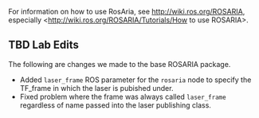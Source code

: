 
For information on how to use RosAria, see <http://wiki.ros.org/ROSARIA>,
especially <http://wiki.ros.org/ROSARIA/Tutorials/How to use ROSARIA>.

## TBD Lab Edits
The following are changes we made to the base ROSARIA package.
- Added `laser_frame` ROS parameter for the `rosaria` node to specify the TF_frame in which the laser is pubished under. 
- Fixed problem where the frame was always called `laser_frame` regardless of name passed into the laser publishing class.